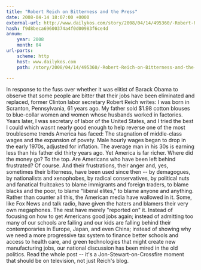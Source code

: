 ```yaml
---
title: "Robert Reich on Bitterness and the Press"
date: 2008-04-14 18:07:00 +0000
external-url: http://www.dailykos.com/story/2008/04/14/495360/-Robert-Reich-on-Bitterness-and-the-Press
hash: f9d8beca69600374a4f0d00983f6ce4d
annum:
    year: 2008
    month: 04
url-parts:
    scheme: http
    host: www.dailykos.com
    path: /story/2008/04/14/495360/-Robert-Reich-on-Bitterness-and-the-Press

---
```


In response to the fuss over whether it was elitist of Barack Obama to observe that some people are bitter that their jobs have been eliminated and replaced, former Clinton labor secretary Robert Reich writes:
   I was born in Scranton, Pennsylvania, 61 years ago. My father sold $1.98 cotton blouses to blue-collar women and women whose husbands worked in factories. Years later, I was secretary of labor of the United States, and I tried the best I could  which wasnt nearly good enough  to help reverse one of the most troublesome trends America has faced: The stagnation of middle-class wages and the expansion of povety. Male hourly wages began to drop in the early 1970s, adjusted for inflation. The average man in his 30s is earning less than his father did thirty years ago. Yet America is far richer. Where did the money go? To the top.
  Are Americans who have been left behind frustrated? Of course. And their frustrations, their anger and, yes, sometimes their bitterness, have been used since then -- by demagogues, by nationalists and xenophobes, by radical conservatives, by political nuts and fanatical fruitcakes  to blame immigrants and foreign traders, to blame blacks and the poor, to blame "liberal elites," to blame anyone and anything.
  Rather than counter all this, the American media have wallowed in it. Some, like Fox News and talk radio, have given the haters and blamers their very own megaphones. The rest have merely "reported on" it. Instead of focusing on how to get Americans good jobs again; instead of admitting too many of our schools are failing and our kids are falling behind their contemporaries in Europe, Japan, and even China; instead of showing why we need a more progressive tax system to finance better schools and access to health care, and green technologies that might create new manufacturing jobs, our national discussion has been mired in the old politics. 
  Read the whole post -- it's a Jon-Stewart-on-Crossfire moment that should be on television, not just Reich's blog.
